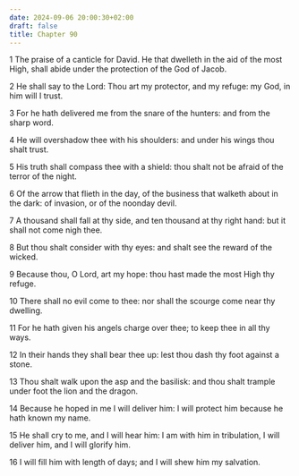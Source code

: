 ```yaml
---
date: 2024-09-06 20:00:30+02:00
draft: false
title: Chapter 90
---
```




1 The praise of a canticle for David. He that dwelleth in the aid of the most High, shall abide under the protection of the God of Jacob.

2 He shall say to the Lord: Thou art my protector, and my refuge: my God, in him will I trust.

3 For he hath delivered me from the snare of the hunters: and from the sharp word.

4 He will overshadow thee with his shoulders: and under his wings thou shalt trust.

5 His truth shall compass thee with a shield: thou shalt not be afraid of the terror of the night.

6 Of the arrow that flieth in the day, of the business that walketh about in the dark: of invasion, or of the noonday devil.

7 A thousand shall fall at thy side, and ten thousand at thy right hand: but it shall not come nigh thee.

8 But thou shalt consider with thy eyes: and shalt see the reward of the wicked.

9 Because thou, O Lord, art my hope: thou hast made the most High thy refuge.

10 There shall no evil come to thee: nor shall the scourge come near thy dwelling.

11 For he hath given his angels charge over thee; to keep thee in all thy ways.

12 In their hands they shall bear thee up: lest thou dash thy foot against a stone.

13 Thou shalt walk upon the asp and the basilisk: and thou shalt trample under foot the lion and the dragon.

14 Because he hoped in me I will deliver him: I will protect him because he hath known my name.

15 He shall cry to me, and I will hear him: I am with him in tribulation, I will deliver him, and I will glorify him.

16 I will fill him with length of days; and I will shew him my salvation.

